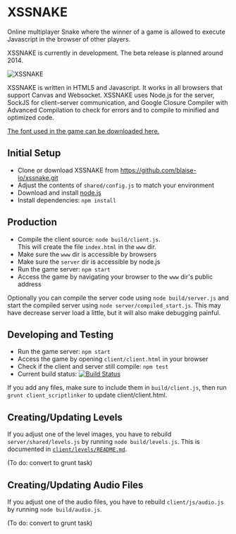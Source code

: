# XSSNAKE

Online multiplayer Snake where the winner of a game is allowed to execute
Javascript in the browser of other players.

XSSNAKE is currently in development. The beta release is planned around 2014.

![XSSNAKE](http://i.imgur.com/h4BTxp1.png)

XSSNAKE is written in HTML5 and Javascript. It works in all browsers that
support Canvas and Websocket. XSSNAKE uses Node.js for the server,
SockJS for client–server communication, and Google Closure Compiler with
Advanced Compilation to check for errors and to compile to minified and
optimized code.

[The font used in the game can be downloaded here.](http://fontstruct.com/fontstructions/show/xssnake)

## Initial Setup

 * Clone or download XSSNAKE from https://github.com/blaise-io/xssnake.git
 * Adjust the contents of `shared/config.js` to match your environment
 * Download and install [node.js](http://nodejs.org/)
 * Install dependencies: `npm install`

## Production

 * Compile the client source: `node build/client.js`.  
   This will create the file `index.html` in the `www` dir.
 * Make sure the `www` dir is accessible by browsers
 * Make sure the `server` dir is accessible by node.js
 * Run the game server: `npm start`
 * Access the game by navigating your browser to the `www` dir's public address

Optionally you can compile the server code using `node build/server.js` and
start the compiled server using `node server/compiled_start.js`. This may have
decrease server load a little, but it will also make debugging painful.

## Developing and Testing

 * Run the game server: `npm start`
 * Access the game by opening `client/client.html` in your browser
 * Check if the client and server still compile: `npm test`
 * Current build status: [![Build Status](https://travis-ci.org/blaise-io/xssnake.png?branch=master)](https://travis-ci.org/blaise-io/xssnake)

If you add any files, make sure to include them in `build/client.js`, then
run `grunt client_scriptlinker` to update client/client.html.

## Creating/Updating Levels

If you adjust one of the level images, you have to rebuild
`server/shared/levels.js` by running `node build/levels.js`.
This is documented in [`client/levels/README.md`](https://github.com/blaise-io/xssnake/tree/master/client/levels).

(To do: convert to grunt task)

## Creating/Updating Audio Files

If you adjust one of the audio files, you have to rebuild
`client/js/audio.js` by running `node build/audio.js`.

(To do: convert to grunt task)
